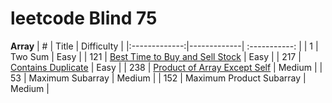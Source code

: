 # leetcode Blind 75

**Array**
|   #  |    Title    | Difficulty |
|:-------------:|-------------| :-----------: |
|  1  |  Two Sum  |    Easy    |
| 121 |  [Best Time to Buy and Sell Stock](https://leetcode.com/problems/best-time-to-buy-and-sell-stock/description/) | Easy |
| 217 |  [Contains Duplicate](https://leetcode.com/problems/contains-duplicate/description/) | Easy |
| 238 |  [Product of Array Except Self](https://leetcode.com/problems/product-of-array-except-self/) | Medium |
| 53 | Maximum Subarray | Medium |
| 152 | Maximum Product Subarray | Medium |
